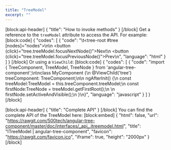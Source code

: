 ```yaml
---
title: "TreeModel"
excerpt: ""
---
```

[block:api-header]
{
  "title": "How to invoke methods"
}
[/block]
Get a reference to the `treeModel` attribute to access the API.
For example:
[block:code]
{
  "codes": [
    {
      "code": "\t<tree-root #tree [nodes]=\"nodes\"></tree-root>\n\n  <button (click)=\"tree.treeModel.focusNextNode()\">Next</button>\n  <button (click)=\"tree.treeModel.focusPreviousNode()\">Prev</button>\n",
      "language": "html"
    }
  ]
}
[/block]
Or using a `ViewChild`:
[block:code]
{
  "codes": [
    {
      "code": "import { TreeComponent, TreeModel, TreeNode } from 'angular-tree-component';\n\nclass MyComponent {\n  @ViewChild('tree') treeComponent: TreeComponent;\n\n  ngAfterInit() {\n    const treeModel:TreeModel = this.treeComponent.treeModel;\n    const firstNode:TreeNode = treeModel.getFirstRoot();\n    \n    firstNode.setActiveAndVisible();\n  }\n}",
      "language": "javascript"
    }
  ]
}
[/block]

[block:api-header]
{
  "title": "Complete API"
}
[/block]
You can find the complete API of the TreeModel here:
[block:embed]
{
  "html": false,
  "url": "https://rawgit.com/500tech/angular-tree-component/master/doc/interfaces/_api_.itreemodel.html",
  "title": "ITreeModel | angular-tree-component",
  "favicon": "https://rawgit.com/favicon.ico",
  "iframe": true,
  "height": "2000px"
}
[/block]